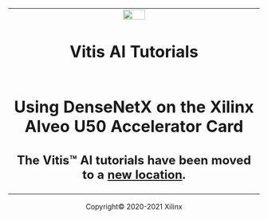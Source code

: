 <table>
 <tr>
   <td align="center"><img src="https://www.xilinx.com/content/dam/xilinx/imgs/press/media-kits/corporate/xilinx-logo.png" width="30%"/><h1>Vitis AI Tutorials</h1>
   </td>
 </tr>
 <tr>
 <td align="center"><h1>Using DenseNetX on the Xilinx Alveo U50 Accelerator Card</h1>
<h2>The Vitis&trade; AI tutorials have been moved to a <a href="https://github.com/Xilinx/Vitis-Tutorials/tree/master/Machine_Learning">new location</a>.</h2>
 </td>
 </tr>
</table>

<p align="center">Copyright© 2020-2021 Xilinx</p>
